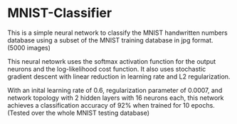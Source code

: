 # MNIST-Classifier
This is a simple neural network to classify the MNIST handwritten numbers database using a subset of the MNIST training database in jpg format. (5000 images)

This neural netowrk uses the softmax activation function for the output neurons and the log-likelihood cost function. It also uses stochastic gradient descent with linear
reduction in learning rate and L2 regularization.

With an inital learning rate of 0.6, regularization parameter of 0.0007, and network topology with 2 hidden layers with 16 neurons each, this network achieves a
classification accuracy of 92% when trained for 10 epochs. (Tested over the whole MNIST testing database)
